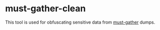 # must-gather-clean

This tool is used for obfuscating sensitive data from [must-gather](https://github.com/openshift/must-gather) dumps.

